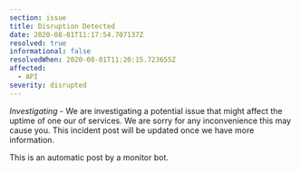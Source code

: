 ```yaml
---
section: issue
title: Disruption Detected
date: 2020-08-01T11:17:54.707137Z
resolved: true
informational: false
resolvedWhen: 2020-08-01T11:20:15.723655Z
affected:
  - API
severity: disrupted
---
```

*Investigating* - We are investigating a potential issue that might affect the uptime of one our of services. We are sorry for any inconvenience this may cause you. This incident post will be updated once we have more information.

This is an automatic post by a monitor bot.
        